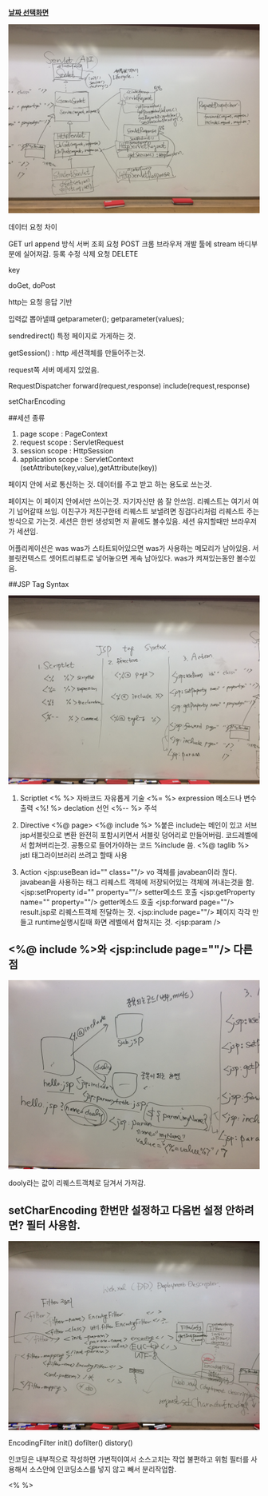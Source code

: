 ﻿**[날짜 선택화면](../README.md)**


![servletapi](../resources/servletapi.JPG)

데이터 요청 차이

GET url append 방식 서버 조회 요청
POST 크롬 브라우저 개발 툴에 stream 바디부분에 실어져감. 등록 수정 삭제 요청
DELETE 

key

doGet, doPost

http는 요청 응답 기반 

입력값 뽑아낼떄 getparameter();
getparameter(values);

sendredirect() 특정 페이지로 가게하는 것.

getSession() : http 세션객체를 만들어주는것.

request쪽 서버 메세지 있었음.

RequestDispatcher
forward(request,response)
include(request,response)

setCharEncoding


##세션 종류

1. page scope : PageContext
2. request scope : ServletRequest
3. session scope : HttpSession
4. application scope : ServletContext
(setAttribute(key,value),getAttribute(key))

페이지 안에 서로 통신하는 것.
데이터를 주고 받고 하는 용도로 쓰는것.

페이지는 이 페이지 안에서만 쓰이는것. 자기자신만 씀 잘 안쓰임.
리퀘스트는 여기서 여기 넘어갈때 쓰임. 이친구가 저친구한테 리퀘스트 보낼려면 징검다리처럼 리퀘스트 주는방식으로 가는것.
세션은 한번 생성되면 저 끝에도 볼수있음. 세션 유지할때만 브라우저가 세션임.

어플리케이션은 was was가 스타트되어있으면 was가 사용하는 메모리가 남아있음. 
서블릿컨텍스트 셋어트리뷰트로 넣어놓으면 계속 남아있다. was가 켜져있는동안 볼수있음.

##JSP Tag Syntax

![jsptag](../resources/jsptag2.JPG)

1. Scriptlet 
\<% %> 자바코드 자유롭게 기술
\<%= %> expression 메소드나 변수 출력
\<%! %> declation 선언
\<%-- %> 주석

2. Directive
\<%@ page>
\<%@ include %> %붙은 include는 메인이 있고 서브 jsp서블릿으로 변환 완전히 포함시키면서 서블릿 덩어리로 만들어버림. 코드레벨에서 합쳐버리는것. 공통으로 들어가야하는 코드 %include 씀.
\<%@ taglib %> jstl 태그라이브러리 쓰려고 할때 사용

3. Action
\<jsp:useBean id="" class=""/> vo 객체를 javabean이라 핞다. javabean을 사용하는 태그
리퀘스트 객체에 저장되어있는 객체에 꺼내는것을 함.
\<jsp:setProperty id="" property=""/> setter메소드 호출
\<jsp:getProperty name="" property=""/> getter메소드 호출
\<jsp:forward page=""/> result.jsp로 리퀘스트객체 전달하는 것.
\<jsp:include page=""/> 페이지 각각 만들고 runtime실행시킬때 화면 레벨에서   합쳐지는 것.
\<jsp:param />

## \<%@ include %>와 <jsp:include page=""/> 다른점

![include](../resources/include.JPG)

dooly라는 값이 리퀘스트객체로 담겨서 가져감.


## setCharEncoding 한번만 설정하고 다음번 설정 안하려면? 필터 사용함.


![include](../resources/filter.JPG)

EncodingFilter
init()
dofilter()
distory()

<filter-mapping>
  <Filter-name></>

인코딩은 내부적으로 작성하면 가변적이여서 소스고치는 작업 불편하고 위험
필터를 사용해서 소스안에 인코딩소스를 넣지 않고 빼서 분리작업함.

<%  %>